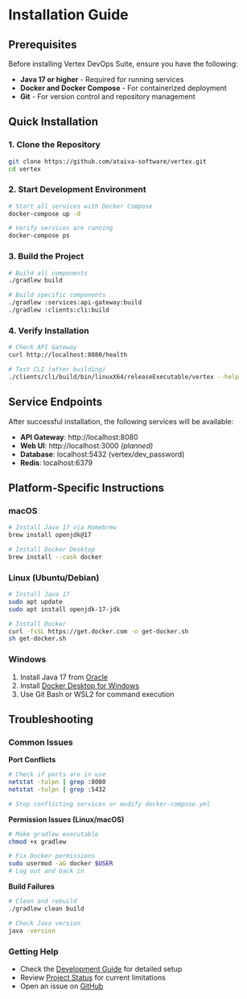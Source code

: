 # Installation Guide

## Prerequisites

Before installing Vertex DevOps Suite, ensure you have the following:

- **Java 17 or higher** - Required for running services
- **Docker and Docker Compose** - For containerized deployment
- **Git** - For version control and repository management

## Quick Installation

### 1. Clone the Repository

```bash
git clone https://github.com/ataiva-software/vertex.git
cd vertex
```

### 2. Start Development Environment

```bash
# Start all services with Docker Compose
docker-compose up -d

# Verify services are running
docker-compose ps
```

### 3. Build the Project

```bash
# Build all components
./gradlew build

# Build specific components
./gradlew :services:api-gateway:build
./gradlew :clients:cli:build
```

### 4. Verify Installation

```bash
# Check API Gateway
curl http://localhost:8080/health

# Test CLI (after building)
./clients/cli/build/bin/linuxX64/releaseExecutable/vertex --help
```

## Service Endpoints

After successful installation, the following services will be available:

- **API Gateway**: http://localhost:8080
- **Web UI**: http://localhost:3000 *(planned)*
- **Database**: localhost:5432 (vertex/dev_password)
- **Redis**: localhost:6379

## Platform-Specific Instructions

### macOS

```bash
# Install Java 17 via Homebrew
brew install openjdk@17

# Install Docker Desktop
brew install --cask docker
```

### Linux (Ubuntu/Debian)

```bash
# Install Java 17
sudo apt update
sudo apt install openjdk-17-jdk

# Install Docker
curl -fsSL https://get.docker.com -o get-docker.sh
sh get-docker.sh
```

### Windows

1. Install Java 17 from [Oracle](https://www.oracle.com/java/technologies/downloads/)
2. Install [Docker Desktop for Windows](https://www.docker.com/products/docker-desktop)
3. Use Git Bash or WSL2 for command execution

## Troubleshooting

### Common Issues

**Port Conflicts**
```bash
# Check if ports are in use
netstat -tulpn | grep :8080
netstat -tulpn | grep :5432

# Stop conflicting services or modify docker-compose.yml
```

**Permission Issues (Linux/macOS)**
```bash
# Make gradlew executable
chmod +x gradlew

# Fix Docker permissions
sudo usermod -aG docker $USER
# Log out and back in
```

**Build Failures**
```bash
# Clean and rebuild
./gradlew clean build

# Check Java version
java -version
```

### Getting Help

- Check the [Development Guide](development.md) for detailed setup
- Review [Project Status](../development/project-status.md) for current limitations
- Open an issue on [GitHub](https://github.com/your-org/vertex/issues)